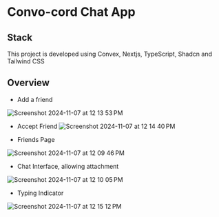 # Convo-cord Chat App

## Stack

This project is developed using Convex, Nextjs, TypeScript, Shadcn and Tailwind CSS


## Overview

- Add a friend
  
![Screenshot 2024-11-07 at 12 13 53 PM](https://github.com/user-attachments/assets/1b535bc6-f0cd-412f-a86d-686d828be668)

- Accept Friend
![Screenshot 2024-11-07 at 12 14 40 PM](https://github.com/user-attachments/assets/152761aa-177c-4ad3-88be-3c79ab69e729)

- Friends Page

![Screenshot 2024-11-07 at 12 09 46 PM](https://github.com/user-attachments/assets/b958a6a9-178d-49d5-bd73-c0286fe22cd3)

- Chat Interface, allowing attachment
  
![Screenshot 2024-11-07 at 12 10 05 PM](https://github.com/user-attachments/assets/17175160-1e76-4d40-aaab-2a8e75b7bea7)

- Typing Indicator
  
![Screenshot 2024-11-07 at 12 15 12 PM](https://github.com/user-attachments/assets/72bfca15-99a9-41fa-9405-a2150e2284af)
